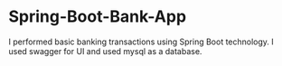 # Spring-Boot-Bank-App
I performed basic banking transactions using Spring Boot technology. I used swagger for UI and used mysql as a database.
